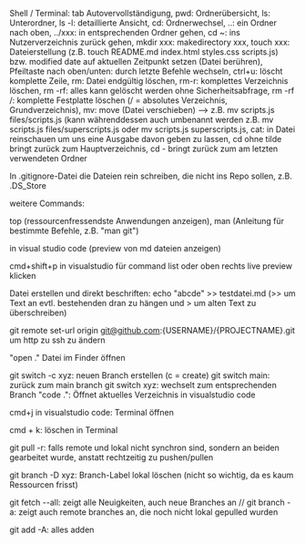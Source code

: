 Shell / Terminal: tab Autovervollständigung, pwd: Ordnerübersicht, ls: Unterordner, ls -l: detaillierte Ansicht, cd: Ordnerwechsel, ..: ein Ordner nach oben, ../xxx: in entsprechenden Ordner gehen, cd ~: ins Nutzerverzeichnis zurück gehen, mkdir xxx: makedirectory xxx, touch xxx: Dateierstellung (z.B. touch README.md index.html styles.css scripts.js) bzw. modified date auf aktuellen Zeitpunkt setzen (Datei berühren), Pfeiltaste nach oben/unten: durch letzte Befehle wechseln, ctrl+u: löscht komplette Zeile, rm: Datei endgültig löschen, rm-r: komplettes Verzeichnis löschen, rm -rf: alles kann gelöscht werden ohne Sicherheitsabfrage, rm -rf /: komplette Festplatte löschen (/ = absolutes Verzeichnis, Grundverzeichnis), mv: move (Datei verschieben) --> z.B. mv scripts.js files/scripts.js (kann währenddessen auch umbenannt werden z.B. mv scripts.js files/superscripts.js oder mv scripts.js superscripts.js, cat: in Datei reinschauen um uns eine Ausgabe davon geben zu lassen, cd ohne tilde bringt zurück zum Hauptverzeichnis, cd - bringt zurück zum am letzten verwendeten Ordner

In .gitignore-Datei die Dateien rein schreiben, die nicht ins Repo sollen, z.B. .DS_Store

weitere Commands:

top (ressourcenfressendste Anwendungen anzeigen), man (Anleitung für bestimmte Befehle, z.B. "man git")

in visual studio code (preview von md dateien anzeigen)

cmd+shift+p in visualstudio für command list oder oben rechts live preview klicken

Datei erstellen und direkt beschriften: echo "abcde" >> testdatei.md (>> um Text an evtl. bestehenden dran zu hängen und > um alten Text zu überschreiben)

git remote set-url origin git@github.com:{USERNAME}/{PROJECTNAME}.git um http zu ssh zu ändern

"open ." Datei im Finder öffnen

git switch -c xyz: neuen Branch erstellen (c = create)
git switch main: zurück zum main branch
git switch xyz: wechselt zum entsprechenden Branch
"code .": Öffnet aktuelles Verzeichnis in visualstudio code

cmd+j in visualstudio code: Terminal öffnen

cmd + k: löschen in Terminal

git pull -r: falls remote und lokal nicht synchron sind, sondern an beiden gearbeitet wurde, anstatt rechtzeitig zu pushen/pullen

git branch -D xyz: Branch-Label lokal löschen (nicht so wichtig, da es kaum Ressourcen frisst)

git fetch --all: zeigt alle Neuigkeiten, auch neue Branches an // git branch -a: zeigt auch remote branches an, die noch nicht lokal gepulled wurden

git add -A: alles adden